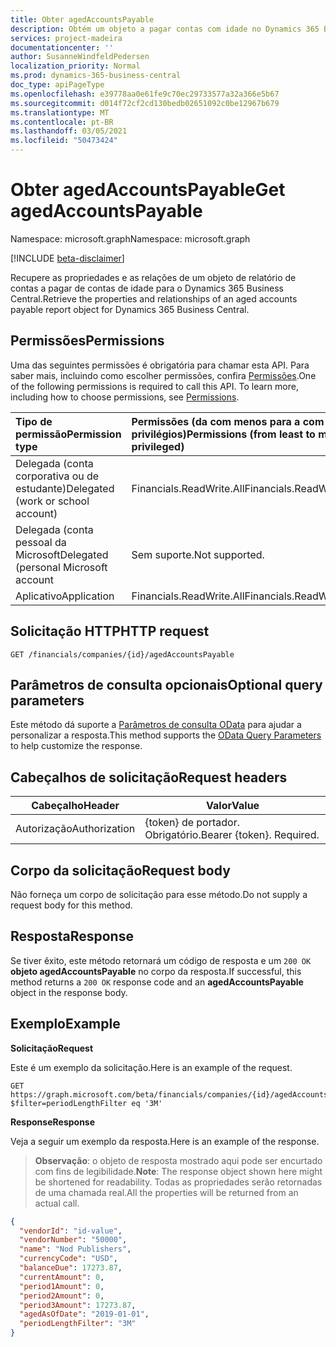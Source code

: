 ```yaml
---
title: Obter agedAccountsPayable
description: Obtém um objeto a pagar contas com idade no Dynamics 365 Business Central.
services: project-madeira
documentationcenter: ''
author: SusanneWindfeldPedersen
localization_priority: Normal
ms.prod: dynamics-365-business-central
doc_type: apiPageType
ms.openlocfilehash: e39778aa0e61fe9c70ec29733577a32a366e5b67
ms.sourcegitcommit: d014f72cf2cd130bedb02651092c0be12967b679
ms.translationtype: MT
ms.contentlocale: pt-BR
ms.lasthandoff: 03/05/2021
ms.locfileid: "50473424"
---
```

# <a name="get-agedaccountspayable"></a><span data-ttu-id="2ef44-103">Obter agedAccountsPayable</span><span class="sxs-lookup"><span data-stu-id="2ef44-103">Get agedAccountsPayable</span></span>

<span data-ttu-id="2ef44-104">Namespace: microsoft.graph</span><span class="sxs-lookup"><span data-stu-id="2ef44-104">Namespace: microsoft.graph</span></span>

[!INCLUDE [beta-disclaimer](../../includes/beta-disclaimer.md)]

<span data-ttu-id="2ef44-105">Recupere as propriedades e as relações de um objeto de relatório de contas a pagar de contas de idade para o Dynamics 365 Business Central.</span><span class="sxs-lookup"><span data-stu-id="2ef44-105">Retrieve the properties and relationships of an aged accounts payable report object for Dynamics 365 Business Central.</span></span>

## <a name="permissions"></a><span data-ttu-id="2ef44-106">Permissões</span><span class="sxs-lookup"><span data-stu-id="2ef44-106">Permissions</span></span>
<span data-ttu-id="2ef44-p101">Uma das seguintes permissões é obrigatória para chamar esta API. Para saber mais, incluindo como escolher permissões, confira [Permissões](/graph/permissions-reference).</span><span class="sxs-lookup"><span data-stu-id="2ef44-p101">One of the following permissions is required to call this API. To learn more, including how to choose permissions, see [Permissions](/graph/permissions-reference).</span></span>

|<span data-ttu-id="2ef44-109">Tipo de permissão</span><span class="sxs-lookup"><span data-stu-id="2ef44-109">Permission type</span></span> |<span data-ttu-id="2ef44-110">Permissões (da com menos para a com mais privilégios)</span><span class="sxs-lookup"><span data-stu-id="2ef44-110">Permissions (from least to most privileged)</span></span>|
|:---------------|:------------------------------------------|
|<span data-ttu-id="2ef44-111">Delegada (conta corporativa ou de estudante)</span><span class="sxs-lookup"><span data-stu-id="2ef44-111">Delegated (work or school account)</span></span>|<span data-ttu-id="2ef44-112">Financials.ReadWrite.All</span><span class="sxs-lookup"><span data-stu-id="2ef44-112">Financials.ReadWrite.All</span></span> |
|<span data-ttu-id="2ef44-113">Delegada (conta pessoal da Microsoft</span><span class="sxs-lookup"><span data-stu-id="2ef44-113">Delegated (personal Microsoft account</span></span>|<span data-ttu-id="2ef44-114">Sem suporte.</span><span class="sxs-lookup"><span data-stu-id="2ef44-114">Not supported.</span></span>|
|<span data-ttu-id="2ef44-115">Aplicativo</span><span class="sxs-lookup"><span data-stu-id="2ef44-115">Application</span></span>|<span data-ttu-id="2ef44-116">Financials.ReadWrite.All</span><span class="sxs-lookup"><span data-stu-id="2ef44-116">Financials.ReadWrite.All</span></span>|

## <a name="http-request"></a><span data-ttu-id="2ef44-117">Solicitação HTTP</span><span class="sxs-lookup"><span data-stu-id="2ef44-117">HTTP request</span></span>
```http
GET /financials/companies/{id}/agedAccountsPayable
```
## <a name="optional-query-parameters"></a><span data-ttu-id="2ef44-118">Parâmetros de consulta opcionais</span><span class="sxs-lookup"><span data-stu-id="2ef44-118">Optional query parameters</span></span>
<span data-ttu-id="2ef44-119">Este método dá suporte a [Parâmetros de consulta OData](/graph/query-parameters) para ajudar a personalizar a resposta.</span><span class="sxs-lookup"><span data-stu-id="2ef44-119">This method supports the [OData Query Parameters](/graph/query-parameters) to help customize the response.</span></span>

## <a name="request-headers"></a><span data-ttu-id="2ef44-120">Cabeçalhos de solicitação</span><span class="sxs-lookup"><span data-stu-id="2ef44-120">Request headers</span></span>
|<span data-ttu-id="2ef44-121">Cabeçalho</span><span class="sxs-lookup"><span data-stu-id="2ef44-121">Header</span></span>        |<span data-ttu-id="2ef44-122">Valor</span><span class="sxs-lookup"><span data-stu-id="2ef44-122">Value</span></span>                     |
|--------------|--------------------------|
|<span data-ttu-id="2ef44-123">Autorização</span><span class="sxs-lookup"><span data-stu-id="2ef44-123">Authorization</span></span> |<span data-ttu-id="2ef44-p102">{token} de portador. Obrigatório.</span><span class="sxs-lookup"><span data-stu-id="2ef44-p102">Bearer {token}. Required.</span></span> |

## <a name="request-body"></a><span data-ttu-id="2ef44-126">Corpo da solicitação</span><span class="sxs-lookup"><span data-stu-id="2ef44-126">Request body</span></span>
<span data-ttu-id="2ef44-127">Não forneça um corpo de solicitação para esse método.</span><span class="sxs-lookup"><span data-stu-id="2ef44-127">Do not supply a request body for this method.</span></span>

## <a name="response"></a><span data-ttu-id="2ef44-128">Resposta</span><span class="sxs-lookup"><span data-stu-id="2ef44-128">Response</span></span>
<span data-ttu-id="2ef44-129">Se tiver êxito, este método retornará um código de resposta e um `200 OK` **objeto agedAccountsPayable** no corpo da resposta.</span><span class="sxs-lookup"><span data-stu-id="2ef44-129">If successful, this method returns a `200 OK` response code and an **agedAccountsPayable** object in the response body.</span></span>

## <a name="example"></a><span data-ttu-id="2ef44-130">Exemplo</span><span class="sxs-lookup"><span data-stu-id="2ef44-130">Example</span></span>

<span data-ttu-id="2ef44-131">**Solicitação**</span><span class="sxs-lookup"><span data-stu-id="2ef44-131">**Request**</span></span>

<span data-ttu-id="2ef44-132">Este é um exemplo da solicitação.</span><span class="sxs-lookup"><span data-stu-id="2ef44-132">Here is an example of the request.</span></span>
```http
GET https://graph.microsoft.com/beta/financials/companies/{id}/agedAccountsPayable?$filter=periodLengthFilter eq '3M'
```

<span data-ttu-id="2ef44-133">**Response**</span><span class="sxs-lookup"><span data-stu-id="2ef44-133">**Response**</span></span>

<span data-ttu-id="2ef44-134">Veja a seguir um exemplo da resposta.</span><span class="sxs-lookup"><span data-stu-id="2ef44-134">Here is an example of the response.</span></span> 

> <span data-ttu-id="2ef44-135">**Observação**: o objeto de resposta mostrado aqui pode ser encurtado com fins de legibilidade.</span><span class="sxs-lookup"><span data-stu-id="2ef44-135">**Note**: The response object shown here might be shortened for readability.</span></span> <span data-ttu-id="2ef44-136">Todas as propriedades serão retornadas de uma chamada real.</span><span class="sxs-lookup"><span data-stu-id="2ef44-136">All the properties will be returned from an actual call.</span></span>

```json
{
  "vendorId": "id-value",
  "vendorNumber": "50000",
  "name": "Nod Publishers",
  "currencyCode": "USD",
  "balanceDue": 17273.87,
  "currentAmount": 0,
  "period1Amount": 0,
  "period2Amount": 0,
  "period3Amount": 17273.87,
  "agedAsOfDate": "2019-01-01",
  "periodLengthFilter": "3M"  
}
```


